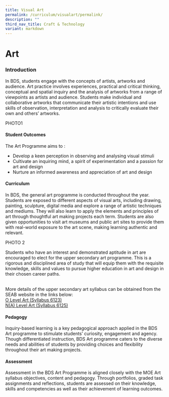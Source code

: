 ```yaml
---
title: Visual Art
permalink: /curriculum/visualart/permalink/
description: ""
third_nav_title: Craft & Technology
variant: markdown
---
```

Art
===

### Introduction
In BDS, students engage with the concepts of artists, artworks and audience. Art practice involves experiences, practical and critical thinking, conceptual and spatial inquiry and the analysis of artworks from a range of viewpoints as artists and audience. Students make individual and collaborative artworks that communicate their artistic intentions and use skills of observation, interpretation and analysis to critically evaluate their own and others’ artworks. 

PHOTO1
#### Student Outcomes
The Art Programme aims to :
* Develop a keen perception in observing and analysing visual stimuli <br>
* Cultivate an inquiring mind, a spirit of experimentation and a passion for art and design <br>
* Nurture an informed awareness and appreciation of art and design



#### Curriculum
In BDS, the general art programme is conducted throughout the year.
Students are exposed to different aspects of visual arts, including drawing, painting, sculpture, digital media and  explore a range of artistic techniques and mediums. They will also learn to apply the elements and principles of art through thoughtful art making projects each term. Students are also given opportunities to visit art museums and public art sites to provide them with real-world exposure to the art scene, making learning authentic and relevant. 

PHOTO 2

Students who have an interest and demonstrated aptitude in art are encouraged to elect for the upper secondary art programme. This is a rigorous and disciplined area of study that will equip them with the requisite knowledge, skills and values to pursue higher education in art and design in their chosen career paths.

<br>More details of the upper secondary art syllabus can be obtained from the SEAB website in the links below:<br>
[O Level Art (Syllabus 6123)](https://go.gov.sg/olvlart6123) <br>
[N(A) Level Art (Syllabus 6125)](https://go.gov.sg/nvlvlart6125)


#### Pedagogy
Inquiry-based learning is a key pedagogical approach applied in the BDS Art programme to stimulate students’ curiosity, engagement and agency. Though differentiated instruction, BDS Art programme caters to the diverse needs and abilities of students by providing choices and flexibility throughout their art making projects. 


#### Assessment
Assessment in the BDS Art Programme is aligned closely with the MOE Art syllabus objectives, content and pedagogy. Through portfolios, graded task assignments and reflections, students are assessed on their knowledge, skills and competencies as well as their achievement of learning outcomes. 
